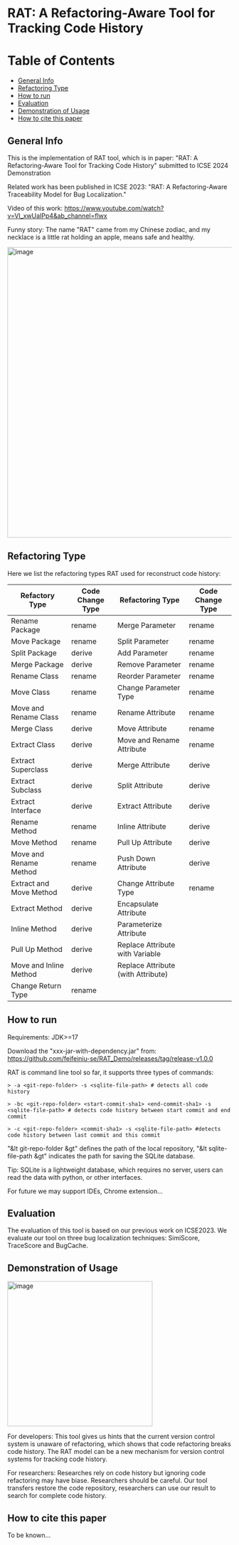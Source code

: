 # RAT: A Refactoring-Aware Tool for Tracking Code History

# Table of Contents

- [General Info](#general-info)
- [Refactoring Type](#refactoring-type)
- [How to run](#how-to-run)
- [Evaluation](#evaluation)
- [Demonstration of Usage](#demonstration-of-usage)
- [How to cite this paper](#how-to-cite-this-paper)




## General Info

This is the implementation of RAT tool, which is in paper: "RAT: A Refactoring-Aware Tool for Tracking Code History" submitted to ICSE 2024 Demonstration

Related work has been published in ICSE 2023: "RAT: A Refactoring-Aware Traceability Model for Bug Localization."

Video of this work: https://www.youtube.com/watch?v=VI_xwUaIPp4&ab_channel=flwx

Funny story: The name "RAT" came from my Chinese zodiac, and my necklace is a little rat holding an apple, means safe and healthy.

<img width="653" alt="image" src="https://github.com/feifeiniu-se/RAT_Demo/assets/20552618/325a3861-a520-4f53-8977-eaff233cc5ff">


## Refactoring Type

Here we list the refactoring types RAT used for reconstruct code history:

| Refactory Type   | Code Change Type  | Refactoring Type | Code Change Type |
| ---------------- | ----------------- | ---------------- | ---------------- |
| Rename Package  | rename             | Merge Parameter  | rename           |
| Move Package    | rename             | Split Parameter  | rename           |
| Split Package   | derive             | Add Parameter    | rename           |
| Merge Package   | derive             | Remove Parameter | rename           |
| Rename Class    | rename             | Reorder Parameter| rename           |
| Move Class      | rename             | Change Parameter Type | rename      |
| Move and Rename Class| rename        | Rename Attribute | rename           |
| Merge Class     | derive             | Move Attribute   | rename           |
| Extract Class   | derive             | Move and Rename Attribute| rename   |
| Extract Superclass| derive           | Merge Attribute  | derive           |
| Extract Subclass | derive            | Split Attribute  | derive           |
| Extract Interface| derive            | Extract Attribute| derive           |
| Rename Method   | rename             | Inline Attribute | derive           |
| Move Method     | rename             | Pull Up Attribute| derive           |
| Move and Rename Method| rename       | Push Down Attribute| derive         |
| Extract and Move Method | derive     | Change Attribute Type| rename       |
| Extract Method  | derive             | Encapsulate Attribute|             
| Inline Method   | derive             | Parameterize Attribute|
| Pull Up Method  | derive             | Replace Attribute with Variable|
| Move and Inline Method| derive       | Replace Attribute (with Attribute)|
| Change Return Type| rename           |


## How to run

Requirements: JDK>=17

Download the "xxx-jar-with-dependency.jar" from: https://github.com/feifeiniu-se/RAT_Demo/releases/tag/release-v1.0.0

RAT is command line tool so far, it supports three types of commands:

```
> -a <git-repo-folder> -s <sqlite-file-path> # detects all code history

> -bc <git-repo-folder> <start-commit-sha1> <end-commit-sha1> -s <sqlite-file-path> # detects code history between start commit and end commit

> -c <git-repo-folder> <commit-sha1> -s <sqlite-file-path> #detects code history between last commit and this commit
```
"&lt git-repo-folder &gt" defines the path of the local repository, "&lt sqlite-file-path &gt" indicates the path for saving the SQLite database.

Tip: SQLite is a lightweight database, which requires no server, users can read the data with python, or other interfaces.

For future we may support IDEs, Chrome extension...



## Evaluation
The evaluation of this tool is based on our previous work on ICSE2023.
We evaluate our tool on three bug localization techniques: SimiScore, TraceScore and BugCache.


## Demonstration of Usage
<img width="326" alt="image" src="https://github.com/feifeiniu-se/RAT_Demo/assets/20552618/bf11d059-7351-4c71-950c-31c8a4b54181">

For developers: This tool gives us hints that the current version control system is unaware of refactoring, which shows that code refactoring breaks code history. The RAT model can be a new mechanism for version control systems for tracking code history.

For researchers: Researches rely on code history but ignoring code refactoring may have biase. Researchers should be careful. Our tool transfers restore the code repository, researchers can use our result to search for complete code history.

## How to cite this paper
To be known...
